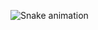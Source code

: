 ![Snake animation](https://github.com/starvian7/starvian7/blob/output/github-contribution-grid-snake.svg)
